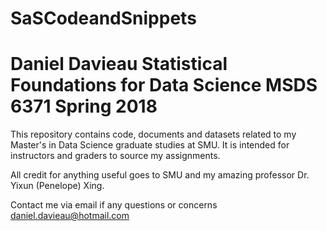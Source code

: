# SaSCodeandSnippets
# Daniel Davieau Statistical Foundations for Data Science MSDS 6371 Spring 2018

This repository contains code, documents and datasets related to my Master's in Data Science graduate studies at SMU. It is intended for instructors and graders to source my assignments.

All credit for anything useful goes to SMU and my amazing professor Dr. Yixun (Penelope) Xing.

Contact me via email if any questions or concerns daniel.davieau@hotmail.com
